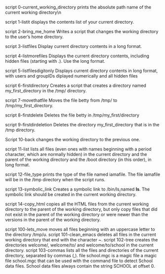 script 0-current_working_directory prints the absolute path name of the current working directory\n

script 1-listit displays the contents list of your current directory.

script 2-bring_me_home Writes a script that changes the working directory to the user’s home directory.

script 3-listfiles Display current directory contents in a long format.

script 4-listmorefiles Displays the current directory contents, including hidden files (starting with .). Use the long format.

script 5-listfilesdigitonly Displays current directory contents in long format, with users and groupIDs diplayed numerically and all hidden files

script 6-firstdirectory Creates a script that creates a directory named my_first_directory in the /tmp/ directory.

script 7-movethatfile Moves the file betty from /tmp/ to /tmp/my_first_directory.

script 8-firstdelete Deletes the file betty in /tmp/my_first/directory

script 9-firstdirdeletion Deletes the directory my_first_directory that is in the /tmp directory.

Script 10-back changes the working directory to the previous one.

script 11-list lists all files (even ones with names beginning with a period character, which are normally hidden) in the current directory and the parent of the working directory and the /boot directory (in this order), in long format.

script 12-file_type prints the type of the file named iamafile. The file iamafile will be in the /tmp directory when the script runs.

script 13-symbolic_link Creates a symbolic link to /bin/ls,named __ls__. The symbolic link should be created in the current working directory.

script 14-copy_html copies all the HTML files from the current working directory to the parent of the working directory, but only copy files that did not exist in the parent of the working directory or were newer than the versions in the parent of the working directory.

script 100-lets_move moves all files beginning with an uppercase letter to the directory /tmp/u.
script 101-clean_emacs deletes all files in the current working directory that end with the character ~.
script 102-tree creates the directories welcome/, welcome/to/ and welcome/to/school in the current directory.
script 103-commas lists all the files and directories of the current directory, separated by commas (,).
file school.mgc is a magic file a magic file school.mgc that can be used with the command file to detect School data files. School data files always contain the string SCHOOL at offset 0.
